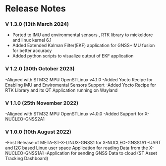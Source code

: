 # Release Notes

### V 1.3.0 (13th March 2024)
- Ported to IMU and environmental sensors , RTK library to mickeldore and linux kernel 6.1
- Added Extended Kalman Filter(EKF) application for GNSS+IMU fusion for better accuracy
- Added python scripts to visualize output of EKF application

### V 1.2.0 (30th October 2023)
-Aligned with STM32 MPU OpenSTLinux v4.1.0
-Added Yocto Recipe for Enabling IMU and Enviromental Sensors Support
-Added Yocto Recipe for RTK Library and its QT Application running on Wayland

### V 1.1.0 (25th November 2022)
-Aligned with STM32 MPU OpenSTLinux v4.0.0
-Added Support for X-NUCLEO-GNSS2A1

### V 1.0.0 (10th August 2022)
-First Release of META-ST-X-LINUX-GNSS1 for X-NUCLEO-GNSS1A1
-UART and I2C based Linux user space Application for reading Data from the X-NUCLEO-GNSS1A1
-Application for sending GNSS Data to cloud (ST Asset Tracking Dashboard)
